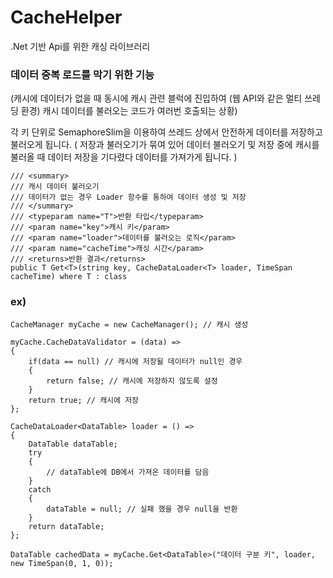 # CacheHelper
.Net 기반 Api를 위한 캐싱 라이브러리

### 데이터 중복 로드를 막기 위한 기능
(캐시에 데이터가 없을 때 동시에 캐시 관련 블럭에 진입하여 (웹 API와 같은 멀티 쓰레딩 환경)
캐시 데이터를 불러오는 코드가 여러번 호출되는 상황)

각 키 단위로 SemaphoreSlim을 이용하여 쓰레드 상에서 안전하게 데이터를 저장하고 불러오게 됩니다.
( 저장과 불러오기가 묶여 있어 데이터 불러오기 및 저장 중에 캐시를 불러올 때 데이터 저장을 기다렸다 데이터를 가져가게 됩니다. )

```
/// <summary>
/// 캐시 데이터 불러오기
/// 데이터가 없는 경우 Loader 함수를 통하여 데이터 생성 및 저장
/// </summary>
/// <typeparam name="T">반환 타입</typeparam>
/// <param name="key">캐시 키</param>
/// <param name="loader">데이터를 불러오는 로직</param>
/// <param name="cacheTime">캐싱 시간</param>
/// <returns>반환 결과</returns>
public T Get<T>(string key, CacheDataLoader<T> loader, TimeSpan cacheTime) where T : class
```
### ex)
```
CacheManager myCache = new CacheManager(); // 캐시 생성

myCache.CacheDataValidator = (data) =>
{
    if(data == null) // 캐시에 저장될 데이터가 null인 경우
    {
        return false; // 캐시에 저장하지 않도록 설정
    }
    return true; // 캐시에 저장
};
```

```
CacheDataLoader<DataTable> loader = () =>
{
    DataTable dataTable;
    try
    {
        // dataTable에 DB에서 가져온 데이터를 담음
    }
    catch
    {
        dataTable = null; // 실패 했을 경우 null을 반환
    }
    return dataTable;
};

DataTable cachedData = myCache.Get<DataTable>("데이터 구분 키", loader, new TimeSpan(0, 1, 0));
```
